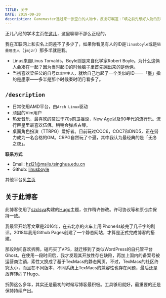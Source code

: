 ```yaml
---
TITLE: 关于
DATE: 2019-09-20
description: Gamemaster递过来一张空白的人物卡，反复叮嘱道：「填之前先想好人物的形象，然后讲给我听听」
---
```


正儿八经的学术主页在[这儿](https://linusboyle.cn)，这里聊聊不那么正经的。

我在互联网上和实名上网差不了多少了，如果你看见有人的ID是`linusboyle`或是`狷墨居主人`（`jmjzr`）那多半就是我。

- Linus来自Linus Torvalds，Boyle则是来自化学家Robert Boyle。为什么这俩人会凑在一起？因为当时起ID的时候脑子里首先蹦出来的是他俩。
- 当初喜欢梁任公的自号`饮冰室主人`，就给自己也起了一个类似的ID——「墨」指的是墨家——多半是那个时候秦时明月看多了。

## `/description`


+ 日常使用AMD平台，由`Arch Linux`驱动
+ 顽固的Vim用户
+ 热爱音乐，最喜欢的莫过于70s前卫摇滚，New Age以及90年代的流行乐。流行巨星里最喜欢伍佰。稍稍会弹点古琴。
+ 桌面角色扮演（TTRPG）爱好者。目前玩过COC6，COC7和DND5，正在努力成为一名合格的GM。CRPG自然玩了个遍，其中我认为最经典的是「无冬之夜」。

**联系方式**
+ Email: hzl21@mails.tsinghua.edu.cn
+ Github: [linusboyle](https://github.com/linusboyle)

其他平台见[主页](https://linusboyle.cn)

## 关于此博客

此博客使用了[szclsya](https://github.com/szclsya)构建的[Hugo](https://gohugo.io/)主题，仅作稍许修改。许可协议等和原仓库保持一致。

我最早开始写文章是2016年，在去北京的火车上用iPhone4s敲完了几千字的剧评。2018年我用Github Pages创建了一个静态网站，才算是正式完成博客的搭建。

那段时间喜欢折腾，碰巧买了VPS，就迁移到了类似WordPress的自托管平台Ghost。在使用一段时间后，我才发现其开放性存在缺陷，再加上国内的备案号被运营商注销，索性又换成了基于TexMacs的静态网页。不过，TexMacs的社区终究太小，而且在不同版本、不同系统上TexMacs的兼容性也存在问题，最后还是放弃转向了Hugo。

折腾这么多年，其实还是最初的时候写博客最积极。工具够用就好，最重要的还是保持持续产出。

